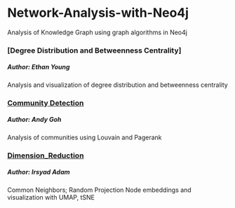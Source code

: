 # Network-Analysis-with-Neo4j
Analysis of Knowledge Graph using graph algorithms in Neo4j

### [Degree Distribution and Betweenness Centrality]
##### Author: Ethan Young
Analysis and visualization of degree distribution and betweenness centrality

### [Community Detection]
##### Author: Andy Goh
Analysis of communities using Louvain and Pagerank

### [Dimension_Reduction]
##### Author: Irsyad Adam
Common Neighbors; Random Projection Node embeddings and visualization with UMAP, tSNE

  [Degree_Betweenness]: /Degree_Betweenness/
  
  [Community Detection]: /Community%20Detection/
  
  [Dimension_Reduction]: /Dimension_Reduction/
